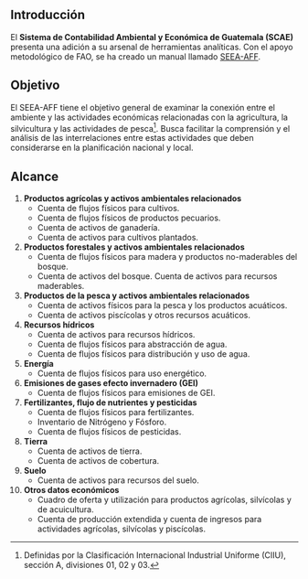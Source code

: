 ## Introducción

El **Sistema de Contabilidad Ambiental y Económica de Guatemala (SCAE)** presenta una adición a su arsenal de herramientas analíticas. Con el apoyo metodológico de FAO, se ha creado un manual llamado [SEEA-AFF](http://unstats.un.org/unsd/envaccounting/aff/chapterList.asp). 

## Objetivo

El SEEA-AFF tiene el objetivo general de examinar la conexión entre el ambiente y las actividades económicas relacionadas con la agricultura, la silvicultura y las actividades de pesca[^1]. Busca facilitar la comprensión y el análisis de las interrelaciones entre estas actividades que deben considerarse en la planificación nacional y local. 

[^1]: Definidas por la Clasificación Internacional Industrial Uniforme (CIIU), sección A, divisiones 01, 02 y 03.

## Alcance

1. **Productos agrícolas y activos ambientales relacionados**
    * Cuenta de flujos físicos para cultivos. 
    * Cuenta de flujos físicos de productos pecuarios. 
    * Cuenta de activos de ganadería. 
    * Cuenta de activos para cultivos plantados.  
2. **Productos forestales y activos ambientales relacionados**   
    * Cuenta de flujos físicos para madera y productos no-maderables del bosque. 
    * Cuenta de activos del bosque.   Cuenta de activos para recursos maderables.
3. **Productos de la pesca y activos ambientales relacionados**   
    * Cuenta de activos físicos para la pesca y los productos acuáticos.   
    * Cuenta de activos piscícolas y otros recursos acuáticos.  
4. **Recursos hídricos**
    * Cuenta de activos para recursos hídricos.  
    * Cuenta de flujos físicos para abstracción de agua.  
    * Cuenta de flujos físicos para distribución y uso de agua.  
5. **Energía**   
    * Cuenta de flujos físicos para uso energético.
6. **Emisiones de gases efecto invernadero (GEI)** 
    * Cuenta de flujos físicos para emisiones de GEI.
7. **Fertilizantes, flujo de nutrientes y pesticidas**
    * Cuenta de flujos físicos para fertilizantes.  
    * Inventario de Nitrógeno y Fósforo. 
    * Cuenta de flujos físicos de pesticidas. 
8. **Tierra**   
    * Cuenta de activos de tierra.
    * Cuenta de activos de cobertura.  
9. **Suelo**   
    * Cuenta de activos para recursos del suelo.
10. **Otros datos económicos**   
    * Cuadro de oferta y utilización para productos agrícolas, silvícolas y de acuicultura. 
    * Cuenta de producción extendida y cuenta de ingresos para actividades agrícolas, silvícolas y piscícolas. 
    